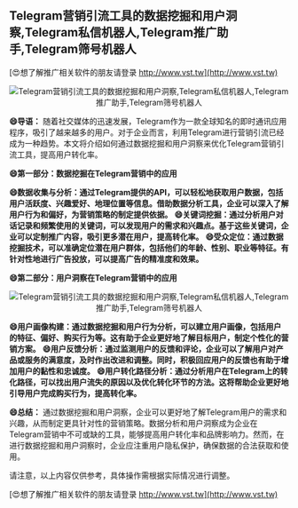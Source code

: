 ## **Telegram营销引流工具的数据挖掘和用户洞察,Telegram私信机器人,Telegram推广助手,Telegram筛号机器人**

[😍想了解推广相关软件的朋友请登录 http://www.vst.tw](http://www.vst.tw)

 <center><img src="https://vst.tw/MP4/tuiguang/png/7.png" alt="Telegram营销引流工具的数据挖掘和用户洞察,Telegram私信机器人,Telegram推广助手,Telegram筛号机器人"></center>

**😄导语：**
随着社交媒体的迅速发展，Telegram作为一款全球知名的即时通讯应用程序，吸引了越来越多的用户。对于企业而言，利用Telegram进行营销引流已经成为一种趋势。本文将介绍如何通过数据挖掘和用户洞察来优化Telegram营销引流工具，提高用户转化率。

**😄第一部分：数据挖掘在Telegram营销中的应用**

**😄数据收集与分析：通过Telegram提供的API，可以轻松地获取用户数据，包括用户活跃度、兴趣爱好、地理位置等信息。借助数据分析工具，企业可以深入了解用户行为和偏好，为营销策略的制定提供依据。**
**😄关键词挖掘：通过分析用户对话记录和频繁使用的关键词，可以发现用户的需求和兴趣点。基于这些关键词，企业可以定制推广内容，吸引更多潜在用户，提高转化率。**
**😄受众定位：通过数据挖掘技术，可以准确定位潜在用户群体，包括他们的年龄、性别、职业等特征。有针对性地进行广告投放，可以提高广告的精准度和效果。**

**😄第二部分：用户洞察在Telegram营销中的应用**

 <center><img src="https://vst.tw/MP4/tuiguang/png/8.png" alt="Telegram营销引流工具的数据挖掘和用户洞察,Telegram私信机器人,Telegram推广助手,Telegram筛号机器人"></center>

**😄用户画像构建：通过数据挖掘和用户行为分析，可以建立用户画像，包括用户的特征、偏好、购买行为等。这有助于企业更好地了解目标用户，制定个性化的营销方案。**
**😄用户反馈分析：通过监测用户的反馈和评论，企业可以了解用户对产品或服务的满意度，及时作出改进和调整。同时，积极回应用户的反馈也有助于增加用户的黏性和忠诚度。**
**😄用户转化路径分析：通过分析用户在Telegram上的转化路径，可以找出用户流失的原因以及优化转化环节的方法。这将帮助企业更好地引导用户完成购买行为，提高转化率。**

**😄总结：**
通过数据挖掘和用户洞察，企业可以更好地了解Telegram用户的需求和兴趣，从而制定更具针对性的营销策略。数据分析和用户洞察成为企业在Telegram营销中不可或缺的工具，能够提高用户转化率和品牌影响力。然而，在进行数据挖掘和用户洞察时，企业应注重用户隐私保护，确保数据的合法获取和使用。

请注意，以上内容仅供参考，具体操作需根据实际情况进行调整。

[😍想了解推广相关软件的朋友请登录 http://www.vst.tw](http://www.vst.tw)



